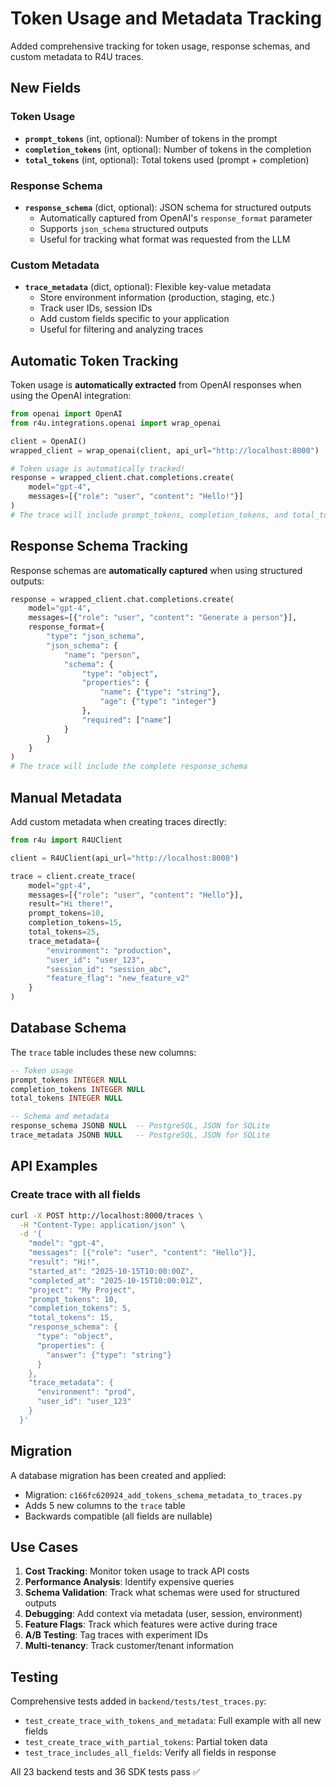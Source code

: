# Token Usage and Metadata Tracking

Added comprehensive tracking for token usage, response schemas, and custom metadata to R4U traces.

## New Fields

### Token Usage
- **`prompt_tokens`** (int, optional): Number of tokens in the prompt
- **`completion_tokens`** (int, optional): Number of tokens in the completion
- **`total_tokens`** (int, optional): Total tokens used (prompt + completion)

### Response Schema
- **`response_schema`** (dict, optional): JSON schema for structured outputs
  - Automatically captured from OpenAI's `response_format` parameter
  - Supports `json_schema` structured outputs
  - Useful for tracking what format was requested from the LLM

### Custom Metadata
- **`trace_metadata`** (dict, optional): Flexible key-value metadata
  - Store environment information (production, staging, etc.)
  - Track user IDs, session IDs
  - Add custom fields specific to your application
  - Useful for filtering and analyzing traces

## Automatic Token Tracking

Token usage is **automatically extracted** from OpenAI responses when using the OpenAI integration:

```python
from openai import OpenAI
from r4u.integrations.openai import wrap_openai

client = OpenAI()
wrapped_client = wrap_openai(client, api_url="http://localhost:8000")

# Token usage is automatically tracked!
response = wrapped_client.chat.completions.create(
    model="gpt-4",
    messages=[{"role": "user", "content": "Hello!"}]
)
# The trace will include prompt_tokens, completion_tokens, and total_tokens
```

## Response Schema Tracking

Response schemas are **automatically captured** when using structured outputs:

```python
response = wrapped_client.chat.completions.create(
    model="gpt-4",
    messages=[{"role": "user", "content": "Generate a person"}],
    response_format={
        "type": "json_schema",
        "json_schema": {
            "name": "person",
            "schema": {
                "type": "object",
                "properties": {
                    "name": {"type": "string"},
                    "age": {"type": "integer"}
                },
                "required": ["name"]
            }
        }
    }
)
# The trace will include the complete response_schema
```

## Manual Metadata

Add custom metadata when creating traces directly:

```python
from r4u import R4UClient

client = R4UClient(api_url="http://localhost:8000")

trace = client.create_trace(
    model="gpt-4",
    messages=[{"role": "user", "content": "Hello"}],
    result="Hi there!",
    prompt_tokens=10,
    completion_tokens=15,
    total_tokens=25,
    trace_metadata={
        "environment": "production",
        "user_id": "user_123",
        "session_id": "session_abc",
        "feature_flag": "new_feature_v2"
    }
)
```

## Database Schema

The `trace` table includes these new columns:

```sql
-- Token usage
prompt_tokens INTEGER NULL
completion_tokens INTEGER NULL
total_tokens INTEGER NULL

-- Schema and metadata  
response_schema JSONB NULL  -- PostgreSQL, JSON for SQLite
trace_metadata JSONB NULL   -- PostgreSQL, JSON for SQLite
```

## API Examples

### Create trace with all fields
```bash
curl -X POST http://localhost:8000/traces \
  -H "Content-Type: application/json" \
  -d '{
    "model": "gpt-4",
    "messages": [{"role": "user", "content": "Hello"}],
    "result": "Hi!",
    "started_at": "2025-10-15T10:00:00Z",
    "completed_at": "2025-10-15T10:00:01Z",
    "project": "My Project",
    "prompt_tokens": 10,
    "completion_tokens": 5,
    "total_tokens": 15,
    "response_schema": {
      "type": "object",
      "properties": {
        "answer": {"type": "string"}
      }
    },
    "trace_metadata": {
      "environment": "prod",
      "user_id": "user_123"
    }
  }'
```

## Migration

A database migration has been created and applied:
- Migration: `c166fc620924_add_tokens_schema_metadata_to_traces.py`
- Adds 5 new columns to the `trace` table
- Backwards compatible (all fields are nullable)

## Use Cases

1. **Cost Tracking**: Monitor token usage to track API costs
2. **Performance Analysis**: Identify expensive queries
3. **Schema Validation**: Track what schemas were used for structured outputs
4. **Debugging**: Add context via metadata (user, session, environment)
5. **Feature Flags**: Track which features were active during trace
6. **A/B Testing**: Tag traces with experiment IDs
7. **Multi-tenancy**: Track customer/tenant information

## Testing

Comprehensive tests added in `backend/tests/test_traces.py`:
- `test_create_trace_with_tokens_and_metadata`: Full example with all new fields
- `test_create_trace_with_partial_tokens`: Partial token data
- `test_trace_includes_all_fields`: Verify all fields in response

All 23 backend tests and 36 SDK tests pass ✅
